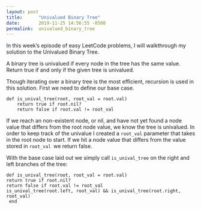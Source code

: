 ```yaml
---
layout: post
title:      "Univalued Binary Tree"
date:       2019-11-25 14:56:55 -0500
permalink:  univalued_binary_tree
---
```



In this week’s episode of easy LeetCode problems, I will walkthrough my solution to the Univalued Binary Tree. 

A binary tree is univalued if every node in the tree has the same value.
Return true if and only if the given tree is univalued.

Though iterating over a binary tree is the most efficient, recursion is used in this solution. First we need to define our base case.

```
def is_unival_tree(root, root_val = root.val)
    return true if root.nil?
    return false if root.val != root_val
```

If we reach an non-existent node, or nil, and have not yet found a node value that differs from the root node value, we know the tree is univalued. In order to keep track of the univalue I created a `root_val` parameter that takes in the root node to start. If we hit a node value that differs from the value stored in `root_val `we return false.

With the base case laid out we simply call `is_unival_tree` on the right and left branches of the tree:

```
def is_unival_tree(root, root_val = root.val)
return true if root.nil?
return false if root.val != root_val     
is_unival_tree(root.left, root_val) && is_unival_tree(root.right, root_val)     
 end
```

